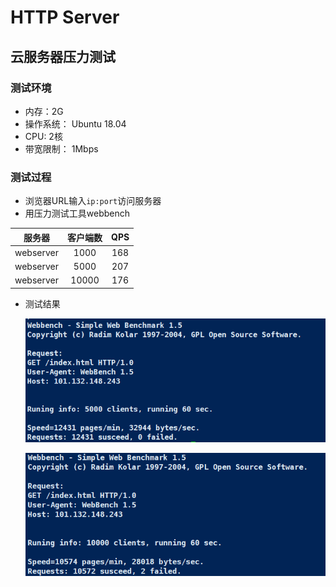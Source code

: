 

# HTTP Server

##  云服务器压力测试

### 测试环境

* 内存：2G
* 操作系统： Ubuntu 18.04
* CPU: 2核
* 带宽限制： 1Mbps

### 测试过程

* 浏览器URL输入`ip:port`访问服务器
* 用压力测试工具webbench



|  服务器   | 客户端数 | QPS  |
| :-------: | :------: | :--: |
| webserver |   1000   | 168  |
| webserver |   5000   | 207  |
| webserver |  10000   | 176  |

* 测试结果
  
  ![image](https://github.com/developer-young/MyHTTPServer/blob/main/assets/test1.png)
  
  ![image](https://github.com/developer-young/MyHTTPServer/blob/main/assets/test2.png)
